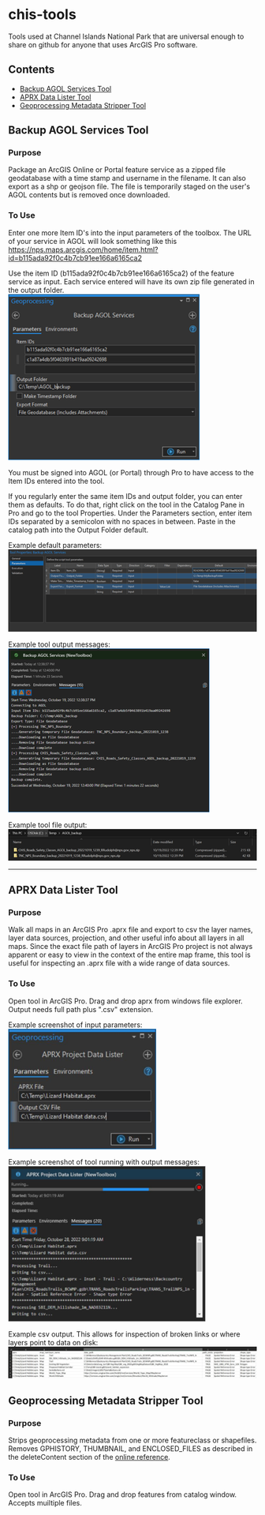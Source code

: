 # chis-tools
Tools used at Channel Islands National Park that are universal enough to share on github for anyone that uses ArcGIS Pro software.

## Contents

- [Backup AGOL Services Tool](#AGOL-Services-Tool)
- [APRX Data Lister Tool](#APRX-Data-Lister-Tool)
- [Geoprocessing Metadata Stripper Tool](#Geoprocessing-Metadata-Stripper-Tool)

## Backup AGOL Services Tool

### Purpose
Package an ArcGIS Online or Portal feature service as a zipped file geodatabase with a time stamp and username in the filename. It can also export as a shp or geojson file. The file is temporarily staged on the user's AGOL contents but is removed once downloaded. 

### To Use
Enter one more Item ID's into the input parameters of the toolbox. The URL of your service in AGOL will look something like this <br>
https://nps.maps.arcgis.com/home/item.html?id=b115ada92f0c4b7cb91ee166a6165ca2

Use the item ID (b115ada92f0c4b7cb91ee166a6165ca2) of the feature service as input. Each service entered will have its own zip file generated in the output folder. <br>
![Backup Tool Screenshot](img/backup_tool_screenshot.png?raw=true "Backup Tool Screenshot")

You must be signed into AGOL (or Portal) through Pro to have access to the Item IDs entered into the tool. 

If you regularly enter the same item IDs and output folder, you can enter them as defaults.  To do that, right click on the tool in the Catalog Pane in Pro and go to the tool Properties. Under the Parameters section, enter item IDs separated by a semicolon with no spaces in between. Paste in the catalog path into the Output Folder default. <br>

Example default parameters:<br>
![Default params screenshot](img/backup_defaults.png?raw=true "Backup Tool Defaults")

Example tool output messages:<br>
![Messages screenshot](img/backup_output_messages.png?raw=true "Backup Tool Defaults")

Example tool file output:<br>
![File output](img/backup_output_files.png?raw=true "Backup Tool File Output")


<hr>

## APRX Data Lister Tool

### Purpose
Walk all maps in an ArcGIS Pro .aprx file and export to csv the layer names, layer data sources, projection, and other useful info about all layers in all maps. Since the exact file path of layers in ArcGIS Pro project is not always apparent or easy to view in the context of the entire map frame, this tool is useful for inspecting an .aprx file with a wide range of data sources.

### To Use
Open tool in ArcGIS Pro. Drag and drop aprx from windows file explorer.  Output needs full path plus ".csv" extension. <br>

Example screenshot of input parameters: <br>
<img src="img/aprx_lister_screenshot.JPG" width="300">


Example screenshot of tool running with output messages:<br>
<img src="img/aprx_lister_messages.JPG" width="400">

Example csv output. This allows for inspection of broken links or where layers point to data on disk:<br>
<img src="img/aprx_lister_output.JPG">


## Geoprocessing Metadata Stripper Tool

### Purpose
Strips geoprocessing metadata from one or more featureclass or shapefiles. Removes GPHISTORY, THUMBNAIL, and ENCLOSED_FILES as described in the deleteContent section of the [online reference](https://pro.arcgis.com/en/pro-app/latest/arcpy/metadata/metadata-class.htm). 

### To Use
Open tool in ArcGIS Pro. Drag and drop features from catalog window. Accepts muiltiple files. <br>